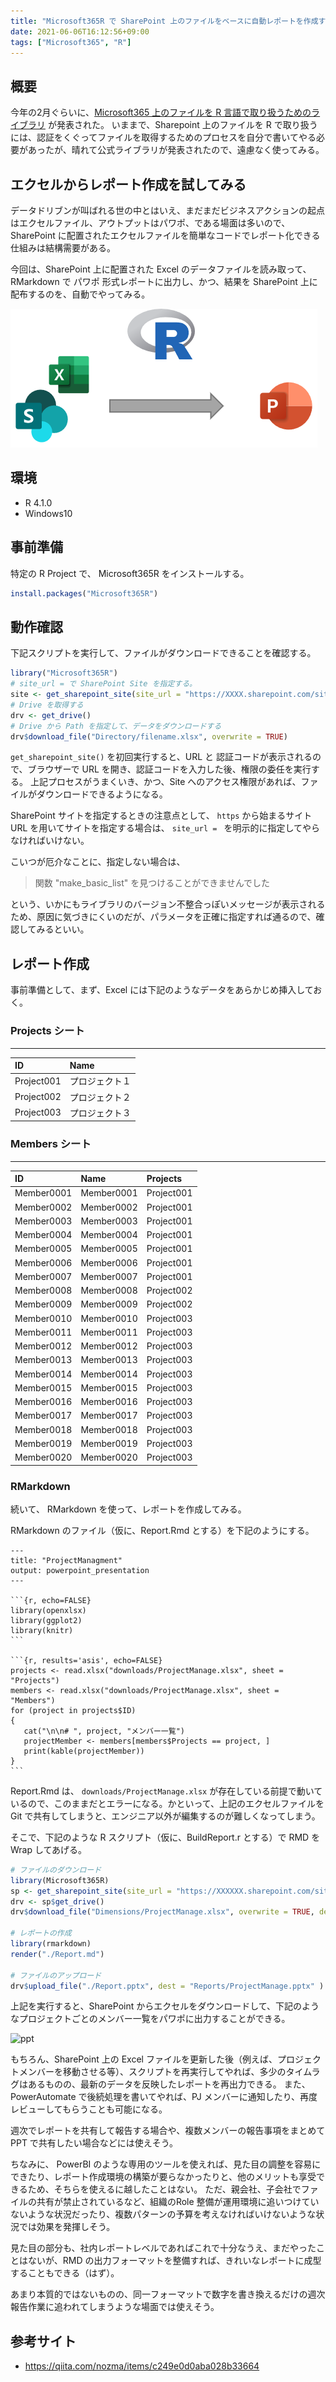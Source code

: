 ```yaml
---
title: "Microsoft365R で SharePoint 上のファイルをベースに自動レポートを作成する"
date: 2021-06-06T16:12:56+09:00
tags: ["Microsoft365", "R"]
---
```


<meta property="og:image" content="./images/thumbnail.jpg">

## 概要
今年の2月ぐらいに、[Microsoft365 上のファイルを R 言語で取り扱うためのライブラリ](https://github.com/Azure/Microsoft365R) が発表された。
いままで、Sharepoint 上のファイルを R で取り扱うには、認証をくぐってファイルを取得するためのプロセスを自分で書いてやる必要があったが、晴れて公式ライブラリが発表されたので、遠慮なく使ってみる。

## エクセルからレポート作成を試してみる
データドリブンが叫ばれる世の中とはいえ、まだまだビジネスアクションの起点はエクセルファイル、アウトプットはパワポ、である場面は多いので、SharePoint に配置されたエクセルファイルを簡単なコードでレポート化できる仕組みは結構需要がある。

今回は、SharePoint 上に配置された Excel のデータファイルを読み取って、RMarkdown で パワポ 形式レポートに出力し、かつ、結果を SharePoint 上に配布するのを、自動でやってみる。

![img](./images/thumbnail.png)

## 環境
* R 4.1.0
* Windows10

## 事前準備
特定の R Project で、 Microsoft365R をインストールする。

```R
install.packages("Microsoft365R")
```

## 動作確認
下記スクリプトを実行して、ファイルがダウンロードできることを確認する。

```R
library("Microsoft365R")
# site_url = で SharePoint Site を指定する。
site <- get_sharepoint_site(site_url = "https://XXXX.sharepoint.com/sites/SiteName/")
# Drive を取得する
drv <- get_drive()
# Drive から Path を指定して、データをダウンロードする
drv$download_file("Directory/filename.xlsx", overwrite = TRUE)

```

```get_sharepoint_site()``` を初回実行すると、URL と 認証コードが表示されるので、ブラウザーで URL を開き、認証コードを入力した後、権限の委任を実行する。
上記プロセスがうまくいき、かつ、Site へのアクセス権限があれば、ファイルがダウンロードできるようになる。

SharePoint サイトを指定するときの注意点として、 `https` から始まるサイトURL を用いてサイトを指定する場合は、 `site_url = ` を明示的に指定してやらなければいけない。 

こいつが厄介なことに、指定しない場合は、 
> 関数 "make_basic_list" を見つけることができませんでした   

という、いかにもライブラリのバージョン不整合っぽいメッセージが表示されるため、原因に気づきにくいのだが、パラメータを正確に指定すれば通るので、確認してみるといい。

## レポート作成
事前準備として、まず、Excel には下記のようなデータをあらかじめ挿入しておく。

### Projects シート

---

|ID         |Name           |
|:----------|:--------------|
|Project001 |プロジェクト１ |
|Project002 |プロジェクト２ |
|Project003 |プロジェクト３ |

### Members シート

---

|ID         |Name       |Projects   |
|:----------|:----------|:----------|
|Member0001 |Member0001 |Project001 |
|Member0002 |Member0002 |Project001 |
|Member0003 |Member0003 |Project001 |
|Member0004 |Member0004 |Project001 |
|Member0005 |Member0005 |Project001 |
|Member0006 |Member0006 |Project001 |
|Member0007 |Member0007 |Project001 |
|Member0008 |Member0008 |Project002 |
|Member0009 |Member0009 |Project002 |
|Member0010 |Member0010 |Project003 |
|Member0011 |Member0011 |Project003 |
|Member0012 |Member0012 |Project003 |
|Member0013 |Member0013 |Project003 |
|Member0014 |Member0014 |Project003 |
|Member0015 |Member0015 |Project003 |
|Member0016 |Member0016 |Project003 |
|Member0017 |Member0017 |Project003 |
|Member0018 |Member0018 |Project003 |
|Member0019 |Member0019 |Project003 |
|Member0020 |Member0020 |Project003 |

### RMarkdown
続いて、 RMarkdown を使って、レポートを作成してみる。

RMarkdown のファイル（仮に、Report.Rmd とする）を下記のようにする。

````
---
title: "ProjectManagment"
output: powerpoint_presentation
---

```{r, echo=FALSE}
library(openxlsx)
library(ggplot2)
library(knitr)
```

```{r, results='asis', echo=FALSE}
projects <- read.xlsx("downloads/ProjectManage.xlsx", sheet = "Projects")
members <- read.xlsx("downloads/ProjectManage.xlsx", sheet = "Members")
for (project in projects$ID)
{
   cat("\n\n# ", project, "メンバー一覧")
   projectMember <- members[members$Projects == project, ]
   print(kable(projectMember))
}
```
````

Report.Rmd は、 `downloads/ProjectManage.xlsx` が存在している前提で動いているので、このままだとエラーになる。かといって、上記のエクセルファイルを Git で共有してしまうと、エンジニア以外が編集するのが難しくなってしまう。

そこで、下記のような R スクリプト（仮に、BuildReport.r とする）で RMD を Wrap してあげる。

```R
# ファイルのダウンロード
library(Microsoft365R)
sp <- get_sharepoint_site(site_url = "https://XXXXXX.sharepoint.com/sites/DataSample/")
drv <- sp$get_drive()
drv$download_file("Dimensions/ProjectManage.xlsx", overwrite = TRUE, dest = "downloads/ProjectManage.xlsx")

# レポートの作成
library(rmarkdown)
render("./Report.md")

# ファイルのアップロード
drv$upload_file("./Report.pptx", dest = "Reports/ProjectManage.pptx" )

```

上記を実行すると、SharePoint からエクセルをダウンロードして、下記のようなプロジェクトごとのメンバー一覧をパワポに出力することができる。

![ppt](./images/ppt.png)

もちろん、SharePoint 上の Excel ファイルを更新した後（例えば、プロジェクトメンバーを移動させる等）、スクリプトを再実行してやれば、多少のタイムラグはあるものの、最新のデータを反映したレポートを再出力できる。
また、PowerAutomate で後続処理を書いてやれば、PJ メンバーに通知したり、再度レビューしてもらうことも可能になる。

週次でレポートを共有して報告する場合や、複数メンバーの報告事項をまとめてPPT で共有したい場合などには使えそう。

ちなみに、 PowerBI のような専用のツールを使えれば、見た目の調整を容易にできたり、レポート作成環境の構築が要らなかったりと、他のメリットも享受できるため、そちらを使えるに越したことはない。
ただ、親会社、子会社でファイルの共有が禁止されているなど、組織のRole 整備が運用環境に追いつけていないような状況だったり、複数パターンの予算を考えなければいけないような状況では効果を発揮しそう。

見た目の部分も、社内レポートレベルであればこれで十分なうえ、まだやったことはないが、RMD の出力フォーマットを整備すれば、きれいなレポートに成型することもできる（はず）。

あまり本質的ではないものの、同一フォーマットで数字を書き換えるだけの週次報告作業に追われてしまうような場面では使えそう。

## 参考サイト
* https://qiita.com/nozma/items/c249e0d0aba028b33664